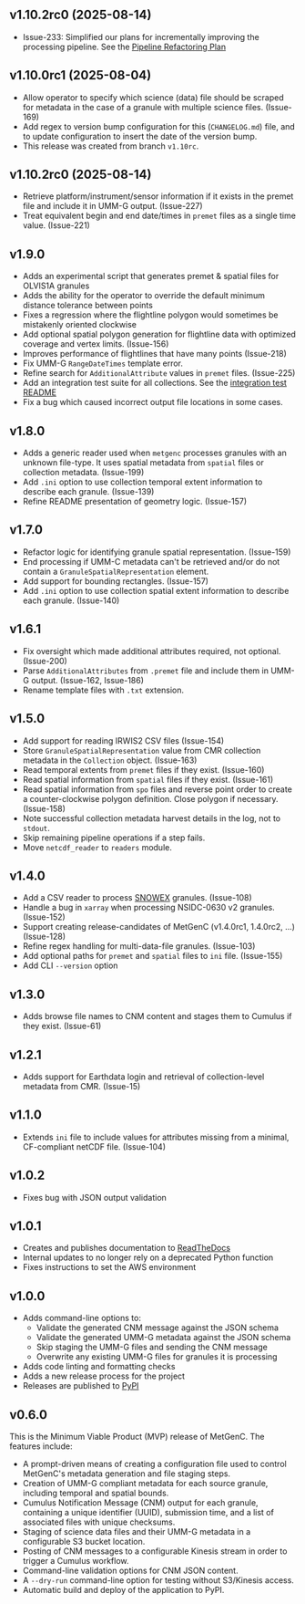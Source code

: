 ## v1.10.2rc0 (2025-08-14)

* Issue-233: Simplified our plans for incrementally improving the processing pipeline. See
  the [Pipeline Refactoring Plan](devdocs/PIPELINE_REFACTORING_PLAN.md)

## v1.10.0rc1 (2025-08-04)
* Allow operator to specify which science (data) file should be scraped for
  metadata in the case of a granule with multiple science files. (Issue-169)
* Add regex to version bump configuration for this (`CHANGELOG.md`) file, and to update
  configuration to insert the date of the version bump.
* This release was created from branch `v1.10rc`.

## v1.10.2rc0 (2025-08-14)

* Retrieve platform/instrument/sensor information if it exists in the premet
  file and include it in UMM-G output. (Issue-227)
* Treat equivalent begin and end date/times in `premet` files as a single time
  value. (Issue-221)

## v1.9.0

* Adds an experimental script that generates premet & spatial files for OLVIS1A granules
* Adds the ability for the operator to override the default minimum distance tolerance between points
* Fixes a regression where the flightline polygon would sometimes be mistakenly oriented clockwise
* Add optional spatial polygon generation for flightline data with optimized coverage and vertex limits. (Issue-156)
* Improves performance of flightlines that have many points (Issue-218)
* Fix UMM-G `RangeDateTimes` template error.
* Refine search for `AdditionalAttribute` values in `premet` files. (Issue-225)
* Add an integration test suite for all collections. See the [integration test README](tests/integration/README.md)
* Fix a bug which caused incorrect output file locations in some cases.

## v1.8.0

* Adds a generic reader used when `metgenc` processes granules with an unknown
  file-type. It uses spatial metadata from `spatial` files or collection metadata. (Issue-199)
* Add `.ini` option to use collection temporal extent information to describe each granule. (Issue-139)
* Refine README presentation of geometry logic. (Issue-157)

## v1.7.0

* Refactor logic for identifying granule spatial representation. (Issue-159)
* End processing if UMM-C metadata can't be retrieved and/or do not contain a
  `GranuleSpatialRepresentation` element.
* Add support for bounding rectangles. (Issue-157)
* Add `.ini` option to use collection spatial extent information to describe each granule. (Issue-140)

## v1.6.1

* Fix oversight which made additional attributes required, not optional.
  (Issue-200)
* Parse `AdditionalAttributes` from `.premet` file and include them in UMM-G
  output. (Issue-162, Issue-186)
* Rename template files with `.txt` extension.

## v1.5.0

* Add support for reading IRWIS2 CSV files (Issue-154)
* Store `GranuleSpatialRepresentation` value from CMR collection metadata in the
  `Collection` object. (Issue-163)
* Read temporal extents from `premet` files if they exist. (Issue-160)
* Read spatial information from `spatial` files if they exist. (Issue-161)
* Read spatial information from `spo` files and reverse point order to create a
  counter-clockwise polygon definition. Close polygon if necessary. (Issue-158)
* Note successful collection metadata harvest details in the log, not to `stdout`.
* Skip remaining pipeline operations if a step fails.
* Move `netcdf_reader` to `readers` module.

## v1.4.0

* Add a CSV reader to process [SNOWEX](https://nsidc.org/data/snex23_ssa/versions/1) granules. (Issue-108)
* Handle a bug in `xarray` when processing NSIDC-0630 v2 granules. (Issue-152)
* Support creating release-candidates of MetGenC (v1.4.0rc1, 1.4.0rc2, ...) (Issue-128)
* Refine regex handling for multi-data-file granules. (Issue-103)
* Add optional paths for `premet` and `spatial` files to `ini` file. (Issue-155)
* Add CLI `--version` option

## v1.3.0

* Adds browse file names to CNM content and stages them to Cumulus if they
  exist. (Issue-61)

## v1.2.1

* Adds support for Earthdata login and retrieval of collection-level metadata
  from CMR. (Issue-15)

## v1.1.0

* Extends `ini` file to include values for attributes missing from a minimal,
  CF-compliant netCDF file. (Issue-104)

## v1.0.2

* Fixes bug with JSON output validation

## v1.0.1

* Creates and publishes documentation to
  [ReadTheDocs](https://granule-metgen.readthedocs.io/en/latest/)
* Internal updates to no longer rely on a deprecated Python function
* Fixes instructions to set the AWS environment

## v1.0.0

* Adds command-line options to:
  * Validate the generated CNM message against the JSON schema
  * Validate the generated UMM-G metadata against the JSON schema
  * Skip staging the UMM-G files and sending the CNM message
  * Overwrite any existing UMM-G files for granules it is processing
* Adds code linting and formatting checks
* Adds a new release process for the project
* Releases are published to [PyPI](https://pypi.org/project/nsidc-metgenc/)

## v0.6.0

This is the Minimum Viable Product (MVP) release of MetGenC. The
features include:

  * A prompt-driven means of creating a configuration file used to control
    MetGenC's metadata generation and file staging steps.
  * Creation of UMM-G compliant metadata for each source granule,
    including temporal and spatial bounds.
  * Cumulus Notification Message (CNM) output for each granule,
    containing a unique identifier (UUID), submission time, and a list
    of associated files with unique checksums.
  * Staging of science data files and their UMM-G metadata in
    a configurable S3 bucket location.
  * Posting of CNM messages to a configurable Kinesis stream in
    order to trigger a Cumulus workflow.
  * Command-line validation options for CNM JSON content.
  * A `--dry-run` command-line option for testing without S3/Kinesis access.
  * Automatic build and deploy of the application to PyPI.
